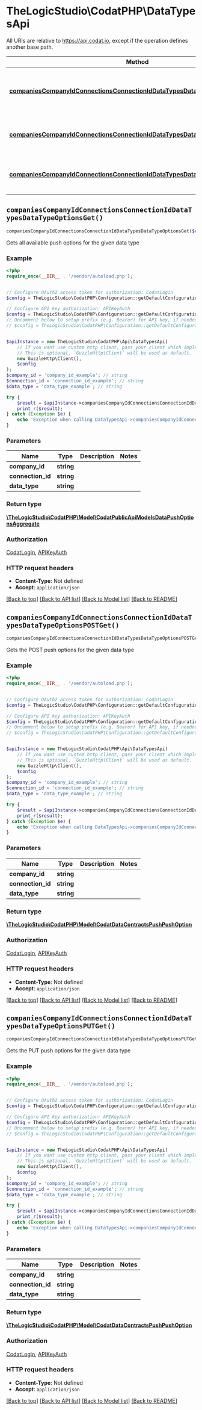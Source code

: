 # TheLogicStudio\CodatPHP\DataTypesApi

All URIs are relative to https://api.codat.io, except if the operation defines another base path.

| Method | HTTP request | Description |
| ------------- | ------------- | ------------- |
| [**companiesCompanyIdConnectionsConnectionIdDataTypesDataTypeOptionsGet()**](DataTypesApi.md#companiesCompanyIdConnectionsConnectionIdDataTypesDataTypeOptionsGet) | **GET** /companies/{companyId}/connections/{connectionId}/dataTypes/{dataType}/options | Gets all available push options for the given data type |
| [**companiesCompanyIdConnectionsConnectionIdDataTypesDataTypeOptionsPOSTGet()**](DataTypesApi.md#companiesCompanyIdConnectionsConnectionIdDataTypesDataTypeOptionsPOSTGet) | **GET** /companies/{companyId}/connections/{connectionId}/dataTypes/{dataType}/options/POST | Gets the POST push options for the given data type |
| [**companiesCompanyIdConnectionsConnectionIdDataTypesDataTypeOptionsPUTGet()**](DataTypesApi.md#companiesCompanyIdConnectionsConnectionIdDataTypesDataTypeOptionsPUTGet) | **GET** /companies/{companyId}/connections/{connectionId}/dataTypes/{dataType}/options/PUT | Gets the PUT push options for the given data type |


## `companiesCompanyIdConnectionsConnectionIdDataTypesDataTypeOptionsGet()`

```php
companiesCompanyIdConnectionsConnectionIdDataTypesDataTypeOptionsGet($company_id, $connection_id, $data_type): \TheLogicStudio\CodatPHP\Model\CodatPublicApiModelsDataPushOptionsAggregate
```

Gets all available push options for the given data type

### Example

```php
<?php
require_once(__DIR__ . '/vendor/autoload.php');


// Configure OAuth2 access token for authorization: CodatLogin
$config = TheLogicStudio\CodatPHP\Configuration::getDefaultConfiguration()->setAccessToken('YOUR_ACCESS_TOKEN');

// Configure API key authorization: APIKeyAuth
$config = TheLogicStudio\CodatPHP\Configuration::getDefaultConfiguration()->setApiKey('Authorization', 'YOUR_API_KEY');
// Uncomment below to setup prefix (e.g. Bearer) for API key, if needed
// $config = TheLogicStudio\CodatPHP\Configuration::getDefaultConfiguration()->setApiKeyPrefix('Authorization', 'Bearer');


$apiInstance = new TheLogicStudio\CodatPHP\Api\DataTypesApi(
    // If you want use custom http client, pass your client which implements `GuzzleHttp\ClientInterface`.
    // This is optional, `GuzzleHttp\Client` will be used as default.
    new GuzzleHttp\Client(),
    $config
);
$company_id = 'company_id_example'; // string
$connection_id = 'connection_id_example'; // string
$data_type = 'data_type_example'; // string

try {
    $result = $apiInstance->companiesCompanyIdConnectionsConnectionIdDataTypesDataTypeOptionsGet($company_id, $connection_id, $data_type);
    print_r($result);
} catch (Exception $e) {
    echo 'Exception when calling DataTypesApi->companiesCompanyIdConnectionsConnectionIdDataTypesDataTypeOptionsGet: ', $e->getMessage(), PHP_EOL;
}
```

### Parameters

| Name | Type | Description  | Notes |
| ------------- | ------------- | ------------- | ------------- |
| **company_id** | **string**|  | |
| **connection_id** | **string**|  | |
| **data_type** | **string**|  | |

### Return type

[**\TheLogicStudio\CodatPHP\Model\CodatPublicApiModelsDataPushOptionsAggregate**](../Model/CodatPublicApiModelsDataPushOptionsAggregate.md)

### Authorization

[CodatLogin](../../README.md#CodatLogin), [APIKeyAuth](../../README.md#APIKeyAuth)

### HTTP request headers

- **Content-Type**: Not defined
- **Accept**: `application/json`

[[Back to top]](#) [[Back to API list]](../../README.md#endpoints)
[[Back to Model list]](../../README.md#models)
[[Back to README]](../../README.md)

## `companiesCompanyIdConnectionsConnectionIdDataTypesDataTypeOptionsPOSTGet()`

```php
companiesCompanyIdConnectionsConnectionIdDataTypesDataTypeOptionsPOSTGet($company_id, $connection_id, $data_type): \TheLogicStudio\CodatPHP\Model\CodatDataContractsPushPushOption
```

Gets the POST push options for the given data type

### Example

```php
<?php
require_once(__DIR__ . '/vendor/autoload.php');


// Configure OAuth2 access token for authorization: CodatLogin
$config = TheLogicStudio\CodatPHP\Configuration::getDefaultConfiguration()->setAccessToken('YOUR_ACCESS_TOKEN');

// Configure API key authorization: APIKeyAuth
$config = TheLogicStudio\CodatPHP\Configuration::getDefaultConfiguration()->setApiKey('Authorization', 'YOUR_API_KEY');
// Uncomment below to setup prefix (e.g. Bearer) for API key, if needed
// $config = TheLogicStudio\CodatPHP\Configuration::getDefaultConfiguration()->setApiKeyPrefix('Authorization', 'Bearer');


$apiInstance = new TheLogicStudio\CodatPHP\Api\DataTypesApi(
    // If you want use custom http client, pass your client which implements `GuzzleHttp\ClientInterface`.
    // This is optional, `GuzzleHttp\Client` will be used as default.
    new GuzzleHttp\Client(),
    $config
);
$company_id = 'company_id_example'; // string
$connection_id = 'connection_id_example'; // string
$data_type = 'data_type_example'; // string

try {
    $result = $apiInstance->companiesCompanyIdConnectionsConnectionIdDataTypesDataTypeOptionsPOSTGet($company_id, $connection_id, $data_type);
    print_r($result);
} catch (Exception $e) {
    echo 'Exception when calling DataTypesApi->companiesCompanyIdConnectionsConnectionIdDataTypesDataTypeOptionsPOSTGet: ', $e->getMessage(), PHP_EOL;
}
```

### Parameters

| Name | Type | Description  | Notes |
| ------------- | ------------- | ------------- | ------------- |
| **company_id** | **string**|  | |
| **connection_id** | **string**|  | |
| **data_type** | **string**|  | |

### Return type

[**\TheLogicStudio\CodatPHP\Model\CodatDataContractsPushPushOption**](../Model/CodatDataContractsPushPushOption.md)

### Authorization

[CodatLogin](../../README.md#CodatLogin), [APIKeyAuth](../../README.md#APIKeyAuth)

### HTTP request headers

- **Content-Type**: Not defined
- **Accept**: `application/json`

[[Back to top]](#) [[Back to API list]](../../README.md#endpoints)
[[Back to Model list]](../../README.md#models)
[[Back to README]](../../README.md)

## `companiesCompanyIdConnectionsConnectionIdDataTypesDataTypeOptionsPUTGet()`

```php
companiesCompanyIdConnectionsConnectionIdDataTypesDataTypeOptionsPUTGet($company_id, $connection_id, $data_type): \TheLogicStudio\CodatPHP\Model\CodatDataContractsPushPushOption
```

Gets the PUT push options for the given data type

### Example

```php
<?php
require_once(__DIR__ . '/vendor/autoload.php');


// Configure OAuth2 access token for authorization: CodatLogin
$config = TheLogicStudio\CodatPHP\Configuration::getDefaultConfiguration()->setAccessToken('YOUR_ACCESS_TOKEN');

// Configure API key authorization: APIKeyAuth
$config = TheLogicStudio\CodatPHP\Configuration::getDefaultConfiguration()->setApiKey('Authorization', 'YOUR_API_KEY');
// Uncomment below to setup prefix (e.g. Bearer) for API key, if needed
// $config = TheLogicStudio\CodatPHP\Configuration::getDefaultConfiguration()->setApiKeyPrefix('Authorization', 'Bearer');


$apiInstance = new TheLogicStudio\CodatPHP\Api\DataTypesApi(
    // If you want use custom http client, pass your client which implements `GuzzleHttp\ClientInterface`.
    // This is optional, `GuzzleHttp\Client` will be used as default.
    new GuzzleHttp\Client(),
    $config
);
$company_id = 'company_id_example'; // string
$connection_id = 'connection_id_example'; // string
$data_type = 'data_type_example'; // string

try {
    $result = $apiInstance->companiesCompanyIdConnectionsConnectionIdDataTypesDataTypeOptionsPUTGet($company_id, $connection_id, $data_type);
    print_r($result);
} catch (Exception $e) {
    echo 'Exception when calling DataTypesApi->companiesCompanyIdConnectionsConnectionIdDataTypesDataTypeOptionsPUTGet: ', $e->getMessage(), PHP_EOL;
}
```

### Parameters

| Name | Type | Description  | Notes |
| ------------- | ------------- | ------------- | ------------- |
| **company_id** | **string**|  | |
| **connection_id** | **string**|  | |
| **data_type** | **string**|  | |

### Return type

[**\TheLogicStudio\CodatPHP\Model\CodatDataContractsPushPushOption**](../Model/CodatDataContractsPushPushOption.md)

### Authorization

[CodatLogin](../../README.md#CodatLogin), [APIKeyAuth](../../README.md#APIKeyAuth)

### HTTP request headers

- **Content-Type**: Not defined
- **Accept**: `application/json`

[[Back to top]](#) [[Back to API list]](../../README.md#endpoints)
[[Back to Model list]](../../README.md#models)
[[Back to README]](../../README.md)
